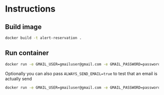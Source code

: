 Instructions
========================================

Build image
------------
```bash 
docker build -t alert-reservation .
```

Run container
------------

```bash 
docker run -e GMAIL_USER=gmailuser@gmail.com -e GMAIL_PASSWORD=password -e MAIL_RECIPIENT=recipient@gmail alert-reservation
```

Optionally you can also pass `ALWAYS_SEND_EMAIL=true` to test that an email is actually send

```bash 
docker run -e GMAIL_USER=gmailuser@gmail.com -e GMAIL_PASSWORD=password -e MAIL_RECIPIENT=recipient@gmail -e ALWAYS_SEND_EMAIL=true alert-reservation
```